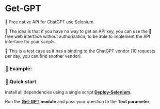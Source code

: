 # Get-GPT

💛 Free native API for ChatGPT use Selenium.

🐥 The idea is that if you have no way to get an API key, you can use the 🙏 free web interface without authorization, to be able to implement the API interface for your scripts.

🔔 This is a test case as it has a binding to the ChatGPT vendor (10 requests per day, you can find another vendor).

### 🎉 Example:



### 🚀 Quick start

Install all dependencies using a single script **[Deploy-Selenium](https://github.com/Lifailon/Deploy-Selenium/blob/rsa/Deploy-Selenium-Drivers.ps1)**.

Run the **[Get-GPT](https://github.com/Lifailon/Get-GPT/blob/rsa/Get-GPT.psm1) module** and pass your question to the **Text parameter**.
